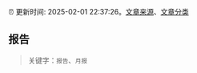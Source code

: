:alarm_clock: 更新时间: 2025-02-01 22:37:26。[文章来源](/README.md)、[文章分类](/TAGS.md)

## 报告


> 关键字：`报告`、`月报`



